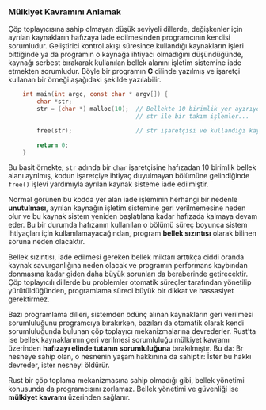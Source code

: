### Mülkiyet Kavramını Anlamak
Çöp toplayıcısına sahip olmayan düşük seviyeli dillerde, değişkenler için ayrılan kaynakların hafızaya iade edilmesinden programcının kendisi sorumludur. Geliştirici kontrol akışı süresince kullandığı kaynakların işleri bittiğinde ya da programın o kaynağa ihtiyacı olmadığını düşündüğünde, kaynağı serbest bırakarak kullanılan bellek alanını işletim sistemine iade etmekten sorumludur. Böyle bir programın **C** dilinde yazılmış ve işaretçi kullanan bir örneği aşağıdaki şekilde yazılabilir.

```c
    int main(int argc, const char * argv[]) {
        char *str;
        str = (char *) malloc(10);  // Bellekte 10 birimlik yer ayırıyoruz.
                                    // str ile bir takım işlemler...

        free(str);                  // str işaretçisi ve kullandığı kaynağı serbest bırakıyoruz.

        return 0;
    }
```

Bu basit örnekte; `str` adında bir `char` işaretçisine hafızadan 10 birimlik bellek alanı ayrılmış, kodun işaretçiye ihtiyaç duyulmayan bölümüne gelindiğinde `free()` işlevi yardımıyla ayrılan kaynak sisteme iade edilmiştir.

Normal görünen bu kodda yer alan iade işleminin herhangi bir nedenle **unutulması**, ayrılan kaynağın işletim sistemine geri verilmemesine neden olur ve bu kaynak sistem yeniden başlatılana kadar hafızada kalmaya devam eder. Bu bir durumda hafızanın kullanılan o bölümü süreç boyunca sistem ihtiyaçları için kullanılamayacağından, program **bellek sızıntısı** olarak bilinen soruna neden olacaktır.

Bellek sızıntısı, iade edilmesi gereken bellek miktarı arttıkça ciddi oranda kaynak savurganlığına neden olacak ve programın performans kaybından donmasına kadar giden daha büyük sorunları da beraberinde getirecektir.
Çöp toplayıcılı dillerde bu problemler otomatik süreçler tarafından yönetilip yürütüldüğünden, programlama süreci büyük bir dikkat ve hassasiyet gerektirmez.

Bazı programlama dilleri, sistemden ödünç alınan kaynakların geri verilmesi sorumluluğunu programcıya bırakırken, bazıları da otomatik olarak kendi sorumluluğunda bulunan çöp toplayıcı mekanizmalarına devrederler. Rust’ta ise bellek kaynaklarının geri verilmesi sorumluluğu mülkiyet kavramı üzerinden **hafızayı elinde tutanın sorumluluğuna** bırakılmıştır. Bu da: Br nesneye sahip olan, o nesnenin yaşam hakkınına da sahiptir: İster bu hakkı devreder, ister nesneyi öldürür. 

Rust bir çöp toplama mekanizmasına sahip olmadığı gibi, bellek yönetimi konusunda da programcısını zorlamaz. Bellek yönetimi ve güvenliği ise **mülkiyet kavramı** üzerinden sağlanır.
